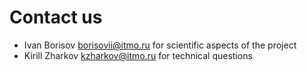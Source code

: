 # Contact us

* Ivan Borisov borisovii@itmo.ru for scientific aspects of the project
* Kirill Zharkov kzharkov@itmo.ru for technical questions